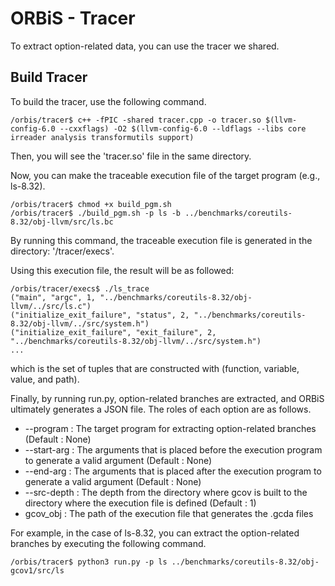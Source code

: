# ORBiS - Tracer

To extract option-related data, you can use the tracer we shared.
 

## Build Tracer
To build the tracer, use the following command.
```
/orbis/tracer$ c++ -fPIC -shared tracer.cpp -o tracer.so $(llvm-config-6.0 --cxxflags) -O2 $(llvm-config-6.0 --ldflags --libs core irreader analysis transformutils support)
```

Then, you will see the 'tracer.so' file in the same directory.

Now, you can make the traceable execution file of the target program (e.g., ls-8.32).

```
/orbis/tracer$ chmod +x build_pgm.sh
/orbis/tracer$ ./build_pgm.sh -p ls -b ../benchmarks/coreutils-8.32/obj-llvm/src/ls.bc
```

By running this command, the traceable execution file is generated in the directory: '/tracer/execs'. 

Using this execution file, the result will be as followed:
```
/orbis/tracer/execs$ ./ls_trace
("main", "argc", 1, "../benchmarks/coreutils-8.32/obj-llvm/../src/ls.c")
("initialize_exit_failure", "status", 2, "../benchmarks/coreutils-8.32/obj-llvm/../src/system.h")
("initialize_exit_failure", "exit_failure", 2, "../benchmarks/coreutils-8.32/obj-llvm/../src/system.h")
...
```
which is the set of tuples that are constructed with (function, variable, value, and path).

Finally, by running run.py, option-related branches are extracted, and ORBiS ultimately generates a JSON file. The roles of each option are as follows.

+ --program : The target program for extracting option-related branches (Default : None)
+ --start-arg : The arguments that is placed before the execution program to generate a valid argument (Default : None)
+ --end-arg : The arguments that is placed after the execution program to generate a valid argument (Default : None)
+ --src-depth : The depth from the directory where gcov is built to the directory where the execution file is defined (Default : 1)
+ gcov_obj : The path of the execution file that generates the .gcda files


For example, in the case of ls-8.32, you can extract the option-related branches by executing the following command.

```
/orbis/tracer$ python3 run.py -p ls ../benchmarks/coreutils-8.32/obj-gcov1/src/ls
```
